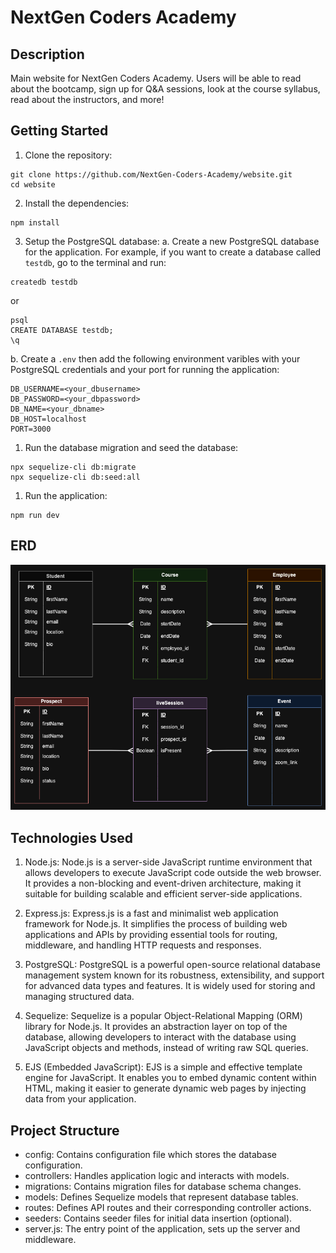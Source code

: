 # NextGen Coders Academy

## Description
Main website for NextGen Coders Academy. Users will be able to read about the bootcamp, sign up for Q&A sessions, look at the course syllabus, read about the instructors, and more!

## Getting Started
1. Clone the repository:
```
git clone https://github.com/NextGen-Coders-Academy/website.git
cd website
```

2. Install the dependencies:
```
npm install
```

3. Setup the PostgreSQL database:
   a. Create a new PostgreSQL database for the application. For example, if you want to create a database called `testdb`, go to the terminal and run:
```
createdb testdb
```
or
```
psql
CREATE DATABASE testdb;
\q
```
   b.  Create a `.env` then add the following environment varibles with your PostgreSQL credentials and your port for running the application:
```
DB_USERNAME=<your_dbusername>
DB_PASSWORD=<your_dbpassword>
DB_NAME=<your_dbname>
DB_HOST=localhost
PORT=3000
```

1. Run the database migration and seed the database:
```
npx sequelize-cli db:migrate
npx sequelize-cli db:seed:all
```

1. Run the application:
```
npm run dev
```

## ERD
![ERD](assets/NextGen%20Website.drawio.png)

## Technologies Used
1. Node.js: Node.js is a server-side JavaScript runtime environment that allows developers to execute JavaScript code outside the web browser. It provides a non-blocking and event-driven architecture, making it suitable for building scalable and efficient server-side applications.

2. Express.js: Express.js is a fast and minimalist web application framework for Node.js. It simplifies the process of building web applications and APIs by providing essential tools for routing, middleware, and handling HTTP requests and responses.

3. PostgreSQL: PostgreSQL is a powerful open-source relational database management system known for its robustness, extensibility, and support for advanced data types and features. It is widely used for storing and managing structured data.

4. Sequelize: Sequelize is a popular Object-Relational Mapping (ORM) library for Node.js. It provides an abstraction layer on top of the database, allowing developers to interact with the database using JavaScript objects and methods, instead of writing raw SQL queries.

5. EJS (Embedded JavaScript): EJS is a simple and effective template engine for JavaScript. It enables you to embed dynamic content within HTML, making it easier to generate dynamic web pages by injecting data from your application.

## Project Structure
- config: Contains configuration file which stores the database configuration.
- controllers: Handles application logic and interacts with models.
- migrations: Contains migration files for database schema changes.
- models: Defines Sequelize models that represent database tables.
- routes: Defines API routes and their corresponding controller actions.
- seeders: Contains seeder files for initial data insertion (optional).
- server.js: The entry point of the application, sets up the server and middleware.